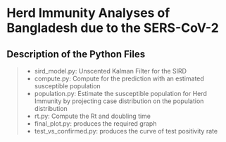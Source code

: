 # Herd Immunity Analyses of Bangladesh due to the SERS-CoV-2

## Description of the Python Files
> * sird_model.py: Unscented Kalman Filter for the SIRD
> * compute.py: Compute for the prediction with an estimated susceptible population
> * population.py: Estimate the susceptible population for Herd Immunity by projecting case distribution on the population distribution
> * rt.py: Compute the Rt and doubling time
> * final_plot.py: produces the required graph
> * test_vs_confirmed.py: produces the curve of test positivity rate

